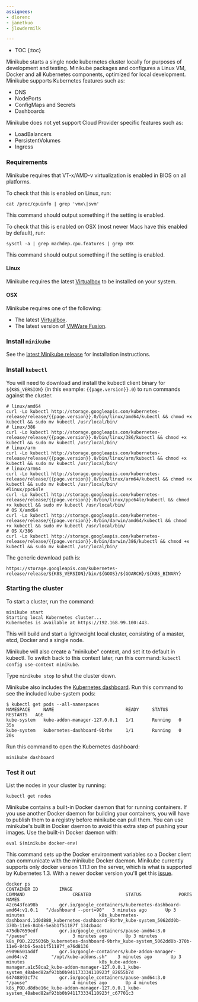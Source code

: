 ```yaml
---
assignees:
- dlorenc
- janetkuo
- jlowdermilk

---
```


* TOC
{:toc}

Minikube starts a single node kubernetes cluster locally for purposes of development and testing.
Minikube packages and configures a Linux VM, Docker and all Kubernetes components, optimized for local development.
Minikube supports Kubernetes features such as:

* DNS
* NodePorts
* ConfigMaps and Secrets
* Dashboards

Minikube does not yet support Cloud Provider specific features such as:

* LoadBalancers
* PersistentVolumes
* Ingress

### Requirements

Minikube requires that VT-x/AMD-v virtualization is enabled in BIOS on all platforms.

To check that this is enabled on Linux, run:

```shell
cat /proc/cpuinfo | grep 'vmx\|svm'
```

This command should output something if the setting is enabled.

To check that this is enabled on OSX (most newer Macs have this enabled by default), run:

```shell
sysctl -a | grep machdep.cpu.features | grep VMX

```

This command should output something if the setting is enabled.

#### Linux

Minikube requires the latest [Virtualbox](https://www.virtualbox.org/wiki/Downloads) to be installed on your system.

#### OSX

Minikube requires one of the following:

* The latest [Virtualbox](https://www.virtualbox.org/wiki/Downloads).
* The latest version of [VMWare Fusion](https://www.vmware.com/products/fusion).

### Install `minikube`

See the [latest Minikube release](https://github.com/kubernetes/minikube/releases) for installation instructions.

### Install `kubectl`

You will need to download and install the kubectl client binary for `${K8S_VERSION}` (in this example: `{{page.version}}.0`)
to run commands against the cluster.

```shell
# linux/amd64
curl -Lo kubectl http://storage.googleapis.com/kubernetes-release/release/{{page.version}}.0/bin/linux/amd64/kubectl && chmod +x kubectl && sudo mv kubectl /usr/local/bin/
# linux/386
curl -Lo kubectl http://storage.googleapis.com/kubernetes-release/release/{{page.version}}.0/bin/linux/386/kubectl && chmod +x kubectl && sudo mv kubectl /usr/local/bin/
# linux/arm
curl -Lo kubectl http://storage.googleapis.com/kubernetes-release/release/{{page.version}}.0/bin/linux/arm/kubectl && chmod +x kubectl && sudo mv kubectl /usr/local/bin/
# linux/arm64
curl -Lo kubectl http://storage.googleapis.com/kubernetes-release/release/{{page.version}}.0/bin/linux/arm64/kubectl && chmod +x kubectl && sudo mv kubectl /usr/local/bin/
#linux/ppc64le
curl -Lo kubectl http://storage.googleapis.com/kubernetes-release/release/{{page.version}}.0/bin/linux/ppc64le/kubectl && chmod +x kubectl && sudo mv kubectl /usr/local/bin/
# OS X/amd64 
curl -Lo kubectl http://storage.googleapis.com/kubernetes-release/release/{{page.version}}.0/bin/darwin/amd64/kubectl && chmod +x kubectl && sudo mv kubectl /usr/local/bin/
# OS X/386 
curl -Lo kubectl http://storage.googleapis.com/kubernetes-release/release/{{page.version}}.0/bin/darwin/386/kubectl && chmod +x kubectl && sudo mv kubectl /usr/local/bin/
```

The generic download path is:
```
https://storage.googleapis.com/kubernetes-release/release/${K8S_VERSION}/bin/${GOOS}/${GOARCH}/${K8S_BINARY}
```

### Starting the cluster

To start a cluster, run the command:

```shell
minikube start
Starting local Kubernetes cluster...
Kubernetes is available at https://192.168.99.100:443.
```

This will build and start a lightweight local cluster, consisting of a master, etcd, Docker and a single node.

Minikube will also create a "minikube" context, and set it to default in kubectl.
To switch back to this context later, run this command: `kubectl config use-context minikube`.

Type `minikube stop` to shut the cluster down.

Minikube also includes the [Kubernetes dashboard](http://kubernetes.io/docs/user-guide/ui/). Run this command to see the included kube-system pods:

```shell
$ kubectl get pods --all-namespaces
NAMESPACE     NAME                           READY     STATUS    RESTARTS   AGE
kube-system   kube-addon-manager-127.0.0.1   1/1       Running   0          35s
kube-system   kubernetes-dashboard-9brhv     1/1       Running   0          20s
```

Run this command to open the Kubernetes dashboard:

```shell
minikube dashboard
```

### Test it out

List the nodes in your cluster by running:

```shell
kubectl get nodes
```

Minikube contains a built-in Docker daemon that for running containers.
If you use another Docker daemon for building your containers, you will have to publish them to a registry before minikube can pull them. 
You can use minikube's built in Docker daemon to avoid this extra step of pushing your images.
Use the built-in Docker daemon with:

```shell
eval $(minikube docker-env)
```
This command sets up the Docker environment variables so a Docker client can communicate with the minikube Docker daemon.
Minikube currently supports only docker version 1.11.1 on the server, which is what is supported by Kubernetes 1.3. With a newer docker version you'll get this [issue](https://github.com/kubernetes/minikube/issues/338).

```shell
docker ps
CONTAINER ID        IMAGE                                                        COMMAND                  CREATED             STATUS              PORTS               NAMES
42c643fea98b        gcr.io/google_containers/kubernetes-dashboard-amd64:v1.0.1   "/dashboard --port=90"   3 minutes ago       Up 3 minutes                            k8s_kubernetes-dashboard.1d0d880_kubernetes-dashboard-9brhv_kube-system_5062dd0b-370b-11e6-84b6-5eab1f51187f_134cba4c
475db7659edf        gcr.io/google_containers/pause-amd64:3.0                     "/pause"                 3 minutes ago       Up 3 minutes                            k8s_POD.2225036b_kubernetes-dashboard-9brhv_kube-system_5062dd0b-370b-11e6-84b6-5eab1f51187f_e76d8136
e9096501addf        gcr.io/google-containers/kube-addon-manager-amd64:v2         "/opt/kube-addons.sh"    3 minutes ago       Up 3 minutes                            k8s_kube-addon-manager.a1c58ca2_kube-addon-manager-127.0.0.1_kube-system_48abed82af93bb0b941173334110923f_82655b7d
64748893cf7c        gcr.io/google_containers/pause-amd64:3.0                     "/pause"                 4 minutes ago       Up 4 minutes                            k8s_POD.d8dbe16c_kube-addon-manager-127.0.0.1_kube-system_48abed82af93bb0b941173334110923f_c67701c3
```
